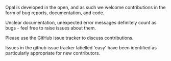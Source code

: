 Opal is developed in the open, and as such we welcome contributions in the form of bug reports, documentation, and code.

Unclear documentation, unexpected error messages definitely count as bugs - feel free to raise issues about them.

Please use the GitHub issue tracker to discuss contributions.

Issues in the github issue tracker labelled 'easy' have been identified as particularly appropriate for new contributors.
